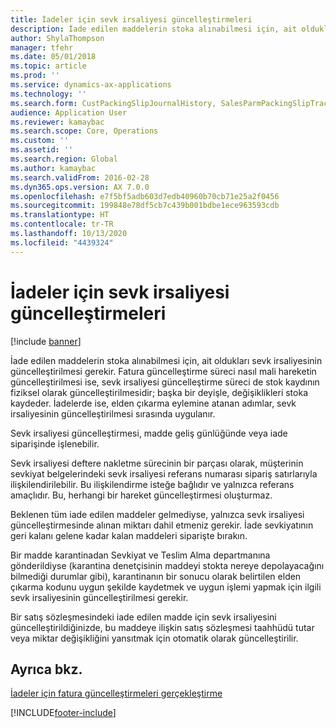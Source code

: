```yaml
---
title: İadeler için sevk irsaliyesi güncelleştirmeleri
description: İade edilen maddelerin stoka alınabilmesi için, ait oldukları sevk irsaliyesinin güncelleştirilmesi gerekir.
author: ShylaThompson
manager: tfehr
ms.date: 05/01/2018
ms.topic: article
ms.prod: ''
ms.service: dynamics-ax-applications
ms.technology: ''
ms.search.form: CustPackingSlipJournalHistory, SalesParmPackingSlipTrackingInformation
audience: Application User
ms.reviewer: kamaybac
ms.search.scope: Core, Operations
ms.custom: ''
ms.assetid: ''
ms.search.region: Global
ms.author: kamaybac
ms.search.validFrom: 2016-02-28
ms.dyn365.ops.version: AX 7.0.0
ms.openlocfilehash: e7f5bf5adb603d7edb40960b70cb71e25a2f0456
ms.sourcegitcommit: 199848e78df5cb7c439b001bdbe1ece963593cdb
ms.translationtype: HT
ms.contentlocale: tr-TR
ms.lasthandoff: 10/13/2020
ms.locfileid: "4439324"
---
```

# <a name="packing-slip-updates-for-returns"></a>İadeler için sevk irsaliyesi güncelleştirmeleri  

[!include [banner](../includes/banner.md)]


İade edilen maddelerin stoka alınabilmesi için, ait oldukları sevk irsaliyesinin güncelleştirilmesi gerekir. Fatura güncelleştirme süreci nasıl mali hareketin güncelleştirilmesi ise, sevk irsaliyesi güncelleştirme süreci de stok kaydının fiziksel olarak güncelleştirilmesidir; başka bir deyişle, değişiklikleri stoka kaydeder. İadelerde ise, elden çıkarma eylemine atanan adımlar, sevk irsaliyesinin güncelleştirilmesi sırasında uygulanır.

Sevk irsaliyesi güncelleştirmesi, madde geliş günlüğünde veya iade siparişinde işlenebilir.

Sevk irsaliyesi deftere nakletme sürecinin bir parçası olarak, müşterinin sevkiyat belgelerindeki sevk irsaliyesi referans numarası sipariş satırlarıyla ilişkilendirilebilir. Bu ilişkilendirme isteğe bağlıdır ve yalnızca referans amaçlıdır. Bu, herhangi bir hareket güncelleştirmesi oluşturmaz.

Beklenen tüm iade edilen maddeler gelmediyse, yalnızca sevk irsaliyesi güncelleştirmesinde alınan miktarı dahil etmeniz gerekir. İade sevkiyatının geri kalanı gelene kadar kalan maddeleri siparişte bırakın.

Bir madde karantinadan Sevkiyat ve Teslim Alma departmanına gönderildiyse (karantina denetçisinin maddeyi stokta nereye depolayacağını bilmediği durumlar gibi), karantinanın bir sonucu olarak belirtilen elden çıkarma kodunu uygun şekilde kaydetmek ve uygun işlemi yapmak için ilgili sevk irsaliyesinin güncelleştirilmesi gerekir.

Bir satış sözleşmesindeki iade edilen madde için sevk irsaliyesini güncelleştirildiğinizde, bu maddeye ilişkin satış sözleşmesi taahhüdü tutar veya miktar değişikliğini yansıtmak için otomatik olarak güncelleştirilir. 

## <a name="see-also"></a>Ayrıca bkz.

[İadeler için fatura güncelleştirmeleri gerçekleştirme](perform-invoice-updates-for-returns.md)

  




[!INCLUDE[footer-include](../../includes/footer-banner.md)]